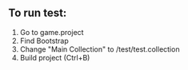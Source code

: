## To run test:
1. Go to game.project
2. Find Bootstrap
3. Change "Main Collection" to /test/test.collection
4. Build project (Ctrl+B)